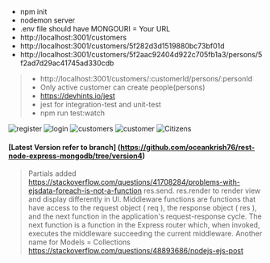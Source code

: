 * npm init
* nodemon server
* .env file should have MONGOURI = Your URL
* http://localhost:3001/customers
* http://localhost:3001/customers/5f282d3d1519880bc73bf01d
* http://localhost:3001/customers/5f2aac92404d922c705fb1a3/persons/5f2ad7d29ac41745ad330cdb

> * http://localhost:3001/customers/:customerId/persons/:personId
> * Only active customer can create people(persons)
> * https://devhints.io/jest
> * jest for integration-test and unit-test
> * npm run test:watch

<img src="https://i.ibb.co/Y8jqVxJ/Screenshot-2020-08-22-at-14-07-26.png" alt="register" />
<img src="https://i.ibb.co/56jSKcr/Screenshot-2020-08-22-at-14-07-38.png" alt="login" />
<img src="https://i.ibb.co/VDfNtBy/Screenshot-2020-08-22-at-14-07-53.png" alt="customers" />
<img src="https://i.ibb.co/4RHtBb5/Screenshot-2020-08-22-at-16-56-38.png" alt="customer" />
<img src="https://i.ibb.co/NCf4D2d/Screenshot-2020-08-22-at-18-51-09.png" alt="Citizens" />


#### [Latest Version refer to branch] (https://github.com/oceankrish76/rest-node-express-mongodb/tree/version4)

> Partials added
> https://stackoverflow.com/questions/41708284/problems-with-ejsdata-foreach-is-not-a-function
> res.send. res.render to render view and display differently in UI. 
> Middleware functions are functions that have access to the request object ( req ), the response object ( res ), and the next function in the application's request-response cycle. The next function is a function in the Express router which, when invoked, executes the middleware succeeding the current middleware.
>  Another name for Models = Collections
> https://stackoverflow.com/questions/48893686/nodejs-ejs-post